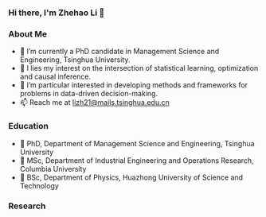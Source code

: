 ### Hi there, I'm Zhehao Li 👋

<!--
**Zhehao97/Zhehao97** is a ✨ _special_ ✨ repository because its `README.md` (this file) appears on your GitHub profile.

Here are some ideas to get you started:
-->

### About Me
- 🔭 I’m currently a PhD candidate in Management Science and Engineering, Tsinghua University.
- 🌱 I lies my interest on the intersection of statistical learning, optimization and causal inference. 
- 🤔 I’m particular interested in developing methods and frameworks for problems in data-driven decision-making.
- 📫 Reach me at lizh21@mails.tsinghua.edu.cn

### Education
- 🏫 PhD, Department of Management Science and Engineering, Tsinghua University
- 🏫 MSc, Department of Industrial Engineering and Operations Research, Columbia University
- 🏫 BSc, Department of Physics, Huazhong University of Science and Technology

### Research
